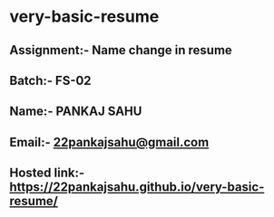 # very-basic-resume

## Assignment:- Name change in resume

## Batch:- FS-02

## Name:- PANKAJ SAHU

## Email:- 22pankajsahu@gmail.com 

## Hosted link:- https://22pankajsahu.github.io/very-basic-resume/
